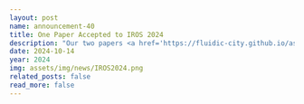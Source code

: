 ```yaml
---
layout: post
name: announcement-40
title: One Paper Accepted to IROS 2024
description: "Our two papers <a href='https://fluidic-city.github.io/assets/pdf/Poudel2024EnduRL.pdf'> EnduRL: Enhancing Safety, Stability, and Efficiency of Mixed Traffic Under Real-World Perturbations Via Reinforcement Learning </a> and <a href='https://fluidic-city.github.io/assets/pdf/Villarreal2022AutoJoin.pdf'> AutoJoin: Efficient Adversarial Training for Robust Maneuvering via Denoising Autoencoder and Joint Learning </a> have been accepted to IEEE/RSJ International Conference on Intelligent Robots and Systems (IROS)​, 2024."
date: 2024-10-14
year: 2024
img: assets/img/news/IROS2024.png
related_posts: false
read_more: false
---
```


